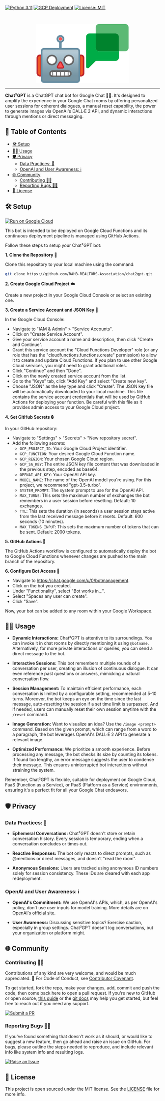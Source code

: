[![Python 3.11](https://github.com/RAHB-REALTORS-Association/chat2gpt/actions/workflows/python-3.11.yml/badge.svg)](https://github.com/RAHB-REALTORS-Association/chat2gpt/actions/workflows/python-3.11.yml)
[![GCP Deployment](https://github.com/RAHB-REALTORS-Association/chat2gpt/actions/workflows/gcp-deploy.yml/badge.svg)](https://github.com/RAHB-REALTORS-Association/chat2gpt/actions/workflows/gcp-deploy.yml)
[![License: MIT](https://img.shields.io/badge/License-MIT-yellow.svg)](https://opensource.org/licenses/MIT)

<br/>
<p align="center">
<img src="https://raw.githubusercontent.com/RAHB-REALTORS-Association/chat2gpt/master/docs/chat2gpt.png" alt="Logo" width="300"/>
</p>
<hr/>

**Chat²GPT** is a ChatGPT chat bot for Google Chat 🤖💬. It's designed to amplify the experience in your Google Chat rooms by offering personalized user sessions for coherent dialogues, a manual reset capability, the power to generate images via OpenAI's DALL·E 2 API, and dynamic interactions through mentions or direct messaging.

## 📖 Table of Contents
- [🛠️ Setup](#%EF%B8%8F-setup)
- [🧑‍💻 Usage](#-usage)
- [🛡️ Privacy](#%EF%B8%8F-privacy)
  - [Data Practices: 📝](#data-practices-)
  - [OpenAI and User Awareness: ℹ️](#openai-and-user-awareness-%E2%84%B9%EF%B8%8F)
- [🌐 Community](#-community)
  - [Contributing 👥🤝](#contributing-)
  - [Reporting Bugs 🐛📝](#reporting-bugs-)
- [📄 License](#-license)

## 🛠️ Setup
[![Run on Google Cloud](https://deploy.cloud.run/button.svg)](https://deploy.cloud.run?git_repo=https://github.com/RAHB-REALTORS-Association/chat2gpt)

This bot is intended to be deployed on Google Cloud Functions and its continuous deployment pipeline is managed using GitHub Actions.

Follow these steps to setup your Chat²GPT bot:

**1. Clone the Repository 📁**

Clone this repository to your local machine using the command:

```bash
git clone https://github.com/RAHB-REALTORS-Association/chat2gpt.git
```

**2. Create Google Cloud Project ☁️**

Create a new project in your Google Cloud Console or select an existing one.

**3. Create a Service Account and JSON Key 📑**

In the Google Cloud Console:
- Navigate to "IAM & Admin" > "Service Accounts".
- Click on "Create Service Account".
- Give your service account a name and description, then click "Create and Continue".
- Grant this service account the "Cloud Functions Developer" role (or any role that has the "cloudfunctions.functions.create" permission) to allow it to create and update Cloud 
Functions. If you plan to use other Google Cloud services, you might need to grant additional roles.
- Click "Continue" and then "Done".
- Click on the newly created service account from the list.
- Go to the "Keys" tab, click "Add Key" and select "Create new key".
- Choose "JSON" as the key type and click "Create". The JSON key file will be automatically downloaded to your local machine. This file contains the service account credentials that 
will be used by GitHub Actions for deploying your function. Be careful with this file as it provides admin access to your Google Cloud project.

**4. Set GitHub Secrets 🔒**

In your GitHub repository:
- Navigate to "Settings" > "Secrets" > "New repository secret".
- Add the following secrets:
  - `GCP_PROJECT_ID`: Your Google Cloud Project identifier.
  - `GCP_FUNCTION`: Your desired Google Cloud Function name.
  - `GCP_REGION`: Your chosen Google Cloud region.
  - `GCP_SA_KEY`: The entire JSON key file content that was downloaded in the previous step, encoded as base64.
  - `OPENAI_API_KEY`: Your OpenAI API key.
  - `MODEL_NAME`: The name of the OpenAI model you're using. For this project, we recommend "gpt-3.5-turbo".
  - `SYSTEM_PROMPT`: The system prompt to use for the OpenAI API.
  - `MAX_TURNS`: This sets the maximum number of exchanges the bot remembers in a user session before resetting. Default: 10 exchanges.
  - `TTL`: This sets the duration (in seconds) a user session stays active from the last received message before it resets. Default: 600 seconds (10 minutes).
  - `MAX_TOKENS_INPUT`: This sets the maximum number of tokens that can be sent. Default: 2000 tokens.

**5. GitHub Actions 🚀**

The GitHub Actions workflow is configured to automatically deploy the bot to Google Cloud Functions whenever changes are pushed to the main branch of the repository.

**6. Configure Bot Access 🤝**

- Navigate to https://chat.google.com/u/0/botmanagement.
- Click on the bot you created.
- Under "Functionality", select "Bot works in...".
- Select "Spaces any user can create".
- Click "Save".

Now, your bot can be added to any room within your Google Workspace.

## 🧑‍💻 Usage

- **Dynamic Interactions:** Chat²GPT is attentive to its surroundings. You can invoke it in chat rooms by directly mentioning it using `@botname`. Alternatively, for more private interactions or queries, you can send a direct message to the bot.

- **Interactive Sessions:** This bot remembers multiple rounds of a conversation per user, creating an illusion of continuous dialogue. It can even reference past questions or answers, mimicking a natural conversation flow.

- **Session Management:** To maintain efficient performance, each conversation is limited by a configurable setting, recommended at 5-10 turns. Moreover, the bot keeps an eye on the time since the last message, auto-resetting the session if a set time limit is surpassed. And if needed, users can manually reset their own session anytime with the `/reset` command.

- **Image Generation:** Want to visualize an idea? Use the `/image <prompt>` command. Based on the given prompt, which can range from a word to a paragraph, the bot leverages OpenAI's DALL·E 2 API to generate a relevant image.

- **Optimized Performance:** We prioritize a smooth experience. Before processing any message, the bot checks its size by counting its tokens. If found too lengthy, an error message suggests the user to condense their message. This ensures uninterrupted bot interactions without straining the system.

Remember, Chat²GPT is flexible, suitable for deployment on Google Cloud, FaaS (Function as a Service), or PaaS (Platform as a Service) environments, ensuring it's a perfect fit for all your Google Chat endeavors.

## 🛡️ Privacy

### Data Practices: 📝

- **Ephemeral Conversations:** Chat²GPT doesn't store or retain conversation history. Every session is temporary, ending when a conversation concludes or times out.

- **Reactive Responses:** The bot only reacts to direct prompts, such as @mentions or direct messages, and doesn't "read the room".

- **Anonymous Sessions:** Users are tracked using anonymous ID numbers solely for session consistency. These IDs are cleared with each app redeployment.

### OpenAI and User Awareness: ℹ️

- **OpenAI's Commitment:** We use OpenAI's APIs, which, as per OpenAI's policy, don't use user inputs for model training. More details are on [OpenAI's official site](https://openai.com/policies/api-data-usage-policies).

- **User Awareness:** Discussing sensitive topics? Exercise caution, especially in group settings. Chat²GPT doesn't log conversations, but your organization or platform might.

## 🌐 Community

### Contributing 👥🤝

Contributions of any kind are very welcome, and would be much appreciated. 🙏
For Code of Conduct, see [Contributor Covenant](https://www.contributor-covenant.org/version/2/1/code_of_conduct/).

To get started, fork the repo, make your changes, add, commit and push the code, then come back here to open a pull request. If you're new to GitHub or open source, [this guide](https://www.freecodecamp.org/news/how-to-make-your-first-pull-request-on-github-3#let-s-make-our-first-pull-request-) or the [git docs](https://docs.github.com/en/pull-requests/collaborating-with-pull-requests/proposing-changes-to-your-work-with-pull-requests/creating-a-pull-request) may help you get started, but feel free to reach out if you need any support.

[![Submit a PR](https://img.shields.io/badge/Submit_a_PR-GitHub-%23060606?style=for-the-badge&logo=github&logoColor=fff)](https://github.com/RAHB-REALTORS-Association/chat2gpt/compare)

### Reporting Bugs 🐛📝

If you've found something that doesn't work as it should, or would like to suggest a new feature, then go ahead and raise an issue on GitHub.
For bugs, please outline the steps needed to reproduce, and include relevant info like system info and resulting logs.

[![Raise an Issue](https://img.shields.io/badge/Raise_an_Issue-GitHub-%23060606?style=for-the-badge&logo=github&logoColor=fff)](https://github.com/RAHB-REALTORS-Association/chat2gpt/issues/new/choose)

## 📄 License
This project is open sourced under the MIT license. See the [LICENSE](LICENSE) file for more info.
